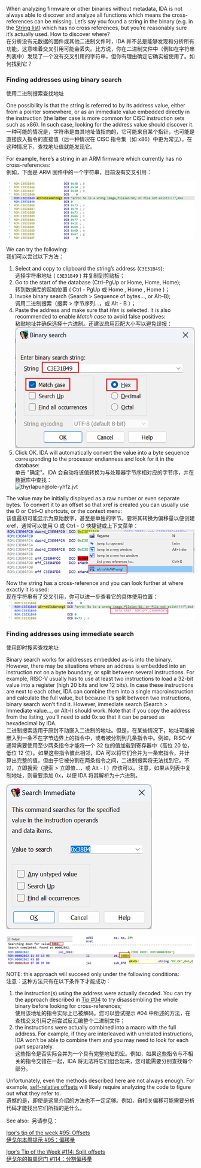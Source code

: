 When analyzing firmware or other binaries without metadata, IDA is not always able to discover and analyze all functions which means the cross-references can be missing. Let’s say you found a string in the binary (e.g. in the [String list](https://hex-rays.com/blog/igors-tip-of-the-week-128-strings-list/)) which has no cross references, but you’re reasonably sure it’s actually used. How to discover where?  
在分析没有元数据的固件或其他二进制文件时，IDA 并不总是能够发现和分析所有功能，这意味着交叉引用可能会丢失。比方说，你在二进制文件中（例如在字符串列表中）发现了一个没有交叉引用的字符串，但你有理由确定它确实被使用了。如何找到它？

### Finding addresses using binary search  
使用二进制搜索查找地址

One possibility is that the string is referred to by its address value, either from a pointer somewhere, or as an immediate value embedded directly in the instruction (the latter case is more common for CISC instruction sets such as x86). In such case, looking for the address value should discover it.  
一种可能的情况是，字符串是由其地址值指向的，它可能来自某个指针，也可能是直接嵌入指令的直接值（后一种情况在 CISC 指令集（如 x86）中更为常见）。在这种情况下，查找地址值就能发现它。

For example, here’s a string in an ARM firmware which currently has no cross-references:  
例如，下面是 ARM 固件中的一个字符串，目前没有交叉引用：

![](assets/2023/03/hidxref1.png)

We can try the following:  
我们可以尝试以下方法：

1.  Select and copy to clipboard the string’s address (`C3E31B49`);  
    选择字符串地址 ( `C3E31B49` ) 并复制到剪贴板；
2.  Go to the start of the database (Ctrl–PgUp or Home, Home, Home);  
    转到数据库的起始位置 ( Ctrl - PgUp 或 Home , Home , Home )；
3.  Invoke binary search (Search > Sequence of bytes…, or Alt–B);  
    调用二进制搜索（搜索 > 字节序列...，或 Alt - B ）；
4.  Paste the address and make sure that _Hex_ is selected. It is also recommended to enable _Match case_ to avoid false positives:  
    粘贴地址并确保选择十六进制。还建议启用匹配大小写以避免误报：  
    ![](assets/2023/03/hidxref2.png)
5.  Click OK. IDA will automatically convert the value into a byte sequence corresponding to the processor endianness and look for it in the database:  
    单击 "确定"。IDA 会自动将该值转换为与处理器字节序相对应的字节序，并在数据库中查找：  
    ![](assets/2023/03/hidxref3.png "thyrlapun@ole-yhfz.jvt")

The value may be initially displayed as a raw number or even separate bytes. To convert it to an offset so that xref is created you can usually use the O or Ctrl–O shortcuts, or the context menu:  
该值最初可能显示为原始数字，甚至是单独的字节。要将其转换为偏移量以便创建 xref，通常可以使用 O 或 Ctrl - O 快捷键或上下文菜单：  
![](assets/2023/03/hidxref4.png)

Now the string has a cross-reference and you can look further at where exactly it is used:  
现在字符串有了交叉引用，你可以进一步查看它的具体使用位置：  
![](assets/2023/03/hidxref5.png)

### Finding addresses using immediate search  
使用即时搜索查找地址

Binary search works for addresses embedded as-is into the binary. However, there may be situations where an address is embedded into an instruction not on a byte boundary, or split between several instructions. For example, RISC-V usually has to use at least two instructions to load a 32-bit value into a register (high 20 bits and low 12 bits). In case these instructions are next to each other, IDA can combine them into a single macroinstruction and calculate the full value, but because it’s split between two instructions, binary search won’t find it. However, immediate search (Search > Immediate value…, or Alt–I) should work. Note that if you copy the address from the listing, you’ll need to add 0x so that it can be parsed as hexadecimal by IDA.  
二进制搜索适用于原封不动嵌入二进制的地址。但是，在某些情况下，地址可能被嵌入到一条不在字节边界上的指令中，或者被分割到几条指令中。例如，RISC-V 通常需要使用至少两条指令才能将一个 32 位的值加载到寄存器中（高位 20 位，低位 12 位）。如果这些指令彼此相邻，IDA 可以将它们合并为一条宏指令，并计算出完整的值，但由于它被分割在两条指令之间，二进制搜索将无法找到它。不过，立即搜索（搜索 > 立即值...，或 Alt - I ）应该可以。注意，如果从列表中复制地址，则需要添加 0x，以便 IDA 将其解析为十六进制。

![](assets/2023/03/hidxref6.png)

![](assets/2023/03/hidxref7.png)

NOTE: this approach will succeed only under the following conditions:  
注意：这种方法只有在以下条件下才能成功：

1.  the instruction(s) using the address were actually decoded. You can try the approach described in [Tip #04](https://hex-rays.com/blog/igor-tip-of-the-week-04-more-selection/) to try disassembling the whole binary before looking for cross-references;  
    使用该地址的指令实际上已被解码。您可以尝试提示 #04 中所述的方法，在查找交叉引用之前尝试反汇编整个二进制文件；
2.  the instructions were actually combined into a macro with the full address. For example, if they are interleaved with unrelated instructions, IDA won’t be able to combine them and you may need to look for each part separately.  
    这些指令是否实际合并为一个具有完整地址的宏。例如，如果这些指令与不相关的指令交错在一起，IDA 将无法将它们组合起来，您可能需要分别查找每个部分。

Unfortunately, even the methods described here are not always enough. For example, [self-relative offsets](https://hex-rays.com/blog/igors-tip-of-the-week-110-self-relative-offsets/) will likely require analyzing the code to figure out what they refer to.  
遗憾的是，即使是这里介绍的方法也不一定足够。例如，自相关偏移可能需要分析代码才能找出它们所指的是什么。

See also:  另请参见：

[Igor’s tip of the week #95: Offsets  
伊戈尔本周提示 #95：偏移量](https://hex-rays.com/blog/igors-tip-of-the-week-95-offsets/)

[Igor’s Tip of the Week #114: Split offsets  
伊戈尔的每周窍门 #114：分割偏移量](https://hex-rays.com/blog/igors-tip-of-the-week-114-split-offsets/)